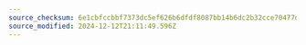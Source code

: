 ```yaml
---
source_checksum: 6e1cbfccbbf7373dc5ef626b6dfdf8087bb14b6dc2b32cce70477d32a96a09a7
source_modified: 2024-12-12T21:11:49.596Z
---
```


